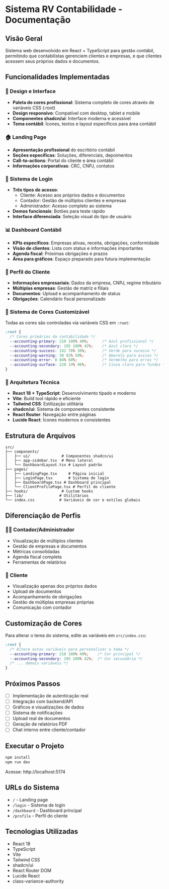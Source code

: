 # Sistema RV Contabilidade - Documentação

## Visão Geral
Sistema web desenvolvido em React + TypeScript para gestão contábil, permitindo que contabilistas gerenciem clientes e empresas, e que clientes acessem seus próprios dados e documentos.

## Funcionalidades Implementadas

### 🎨 Design e Interface
- **Paleta de cores profissional**: Sistema completo de cores através de variáveis CSS (:root)
- **Design responsivo**: Compatível com desktop, tablet e mobile
- **Componentes shadcn/ui**: Interface moderna e acessível
- **Tema contábil**: Ícones, textos e layout específicos para área contábil

### 🏠 Landing Page
- **Apresentação profissional** do escritório contábil
- **Seções específicas**: Soluções, diferenciais, depoimentos
- **Call-to-actions**: Portal do cliente e área contábil
- **Informações corporativas**: CRC, CNPJ, contatos

### 🔐 Sistema de Login
- **Três tipos de acesso**:
  - Cliente: Acesso aos próprios dados e documentos
  - Contador: Gestão de múltiplos clientes e empresas
  - Administrador: Acesso completo ao sistema
- **Demos funcionais**: Botões para teste rápido
- **Interface diferenciada**: Seleção visual do tipo de usuário

### 📊 Dashboard Contábil
- **KPIs específicos**: Empresas ativas, receita, obrigações, conformidade
- **Visão de clientes**: Lista com status e informações importantes
- **Agenda fiscal**: Próximas obrigações e prazos
- **Área para gráficos**: Espaço preparado para futura implementação

### 👤 Perfil do Cliente
- **Informações empresariais**: Dados da empresa, CNPJ, regime tributário
- **Múltiplas empresas**: Gestão de matriz e filiais
- **Documentos**: Upload e acompanhamento de status
- **Obrigações**: Calendário fiscal personalizado

### 🎨 Sistema de Cores Customizável
Todas as cores são controladas via variáveis CSS em `:root`:

```css
:root {
  /* Cores primárias da contabilidade */
  --accounting-primary: 210 100% 40%;      /* Azul profissional */
  --accounting-secondary: 195 100% 42%;    /* Azul claro */
  --accounting-success: 142 76% 36%;       /* Verde para sucesso */
  --accounting-warning: 38 92% 50%;        /* Amarelo para avisos */
  --accounting-error: 0 84% 60%;           /* Vermelho para erros */
  --accounting-surface: 220 14% 96%;       /* Cinza claro para fundos */
}
```

### 🔧 Arquitetura Técnica
- **React 18 + TypeScript**: Desenvolvimento tipado e moderno
- **Vite**: Build tool rápido e eficiente
- **Tailwind CSS**: Estilização utilitária
- **shadcn/ui**: Sistema de componentes consistente
- **React Router**: Navegação entre páginas
- **Lucide React**: Ícones modernos e consistentes

## Estrutura de Arquivos
```
src/
├── components/
│   ├── ui/              # Componentes shadcn/ui
│   ├── app-sidebar.tsx  # Menu lateral
│   └── DashboardLayout.tsx # Layout padrão
├── pages/
│   ├── LandingPage.tsx     # Página inicial
│   ├── LoginPage.tsx       # Sistema de login
│   ├── DashboardPage.tsx # Dashboard principal
│   └── ClientProfilePage.tsx # Perfil do cliente
├── hooks/               # Custom hooks
├── lib/                # Utilitários
└── index.css           # Variáveis de cor e estilos globais
```

## Diferenciação de Perfis

### 👨‍💼 Contador/Administrador
- Visualização de múltiplos clientes
- Gestão de empresas e documentos
- Métricas consolidadas
- Agenda fiscal completa
- Ferramentas de relatórios

### 🏢 Cliente
- Visualização apenas dos próprios dados
- Upload de documentos
- Acompanhamento de obrigações
- Gestão de múltiplas empresas próprias
- Comunicação com contador

## Customização de Cores

Para alterar o tema do sistema, edite as variáveis em `src/index.css`:

```css
:root {
  /* Altere estas variáveis para personalizar o tema */
  --accounting-primary: 210 100% 40%;    /* Cor principal */
  --accounting-secondary: 195 100% 42%;  /* Cor secundária */
  /* ... demais variáveis */
}
```

## Próximos Passos
- [ ] Implementação de autenticação real
- [ ] Integração com backend/API
- [ ] Gráficos e visualizações de dados
- [ ] Sistema de notificações
- [ ] Upload real de documentos
- [ ] Geração de relatórios PDF
- [ ] Chat interno entre cliente/contador

## Executar o Projeto
```bash
npm install
npm run dev
```

Acesse: http://localhost:5174

## URLs do Sistema
- `/` - Landing page
- `/login` - Sistema de login
- `/dashboard` - Dashboard principal
- `/profile` - Perfil do cliente

## Tecnologias Utilizadas
- React 18
- TypeScript
- Vite
- Tailwind CSS
- shadcn/ui
- React Router DOM
- Lucide React
- class-variance-authority
